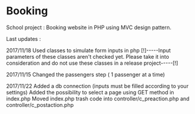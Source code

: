 # Booking
School project : Booking website in PHP using MVC design pattern.



Last updates :

2017/11/18
Used classes to simulate form inputs in php
[!]-----Input parameters of these classes aren't checked yet. Please take it into consideration and do not use these classes in a release project-----[!]

2017/11/15
Changed the passengers step ( 1 passenger at a time)

2017/11/22
Added a db connection (inputs must be filled according to your settings)
Added the possibility to select a page using GET method in index.php
Moved index.php trash code into controller/c_preaction.php and controller/c_postaction.php
